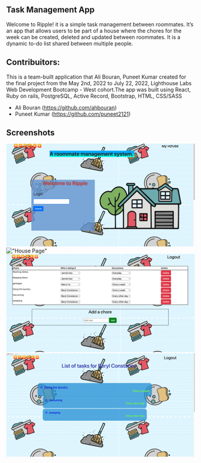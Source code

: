 ## Task Management App

Welcome to Ripple! it is a simple task management between roommates. It’s an app that allows users to be part of a house where the chores for the week can be created, deleted and updated between roommates. It is a dynamic to-do list shared between multiple people. 

## Contribuitors:

This is a team-built application that Ali Bouran, Puneet Kumar created for the final project from the May 2nd, 2022 to July 22, 2022, Lighthouse Labs Web Development Bootcamp - West cohort.The app was built using React, Ruby on rails, PostgreSQL, Active Record, Bootstrap, HTML, CSS/SASS
- Ali Bouran (https://github.com/ahbouran)
- Puneet Kumar (https://github.com/puneet2121)

## Screenshots

!["Home Page"](https://github.com/ahbouran/final_project/blob/4f36e3b849a06d99cebd687e455d5ae7a57503cb/docs/Home%20page.png)
!["House Page"](https://github.com/ahbouran/final_project/blob/cc4a01ae61416863d8fa4ca1266804423fc8d53e/docs/Housepage.png)
!["Generate task Page"](https://github.com/ahbouran/final_project/blob/cc4a01ae61416863d8fa4ca1266804423fc8d53e/docs/generate%20task.png)
!["View task Page"](https://github.com/ahbouran/final_project/blob/cc4a01ae61416863d8fa4ca1266804423fc8d53e/docs/Viewtaskpage.png)
